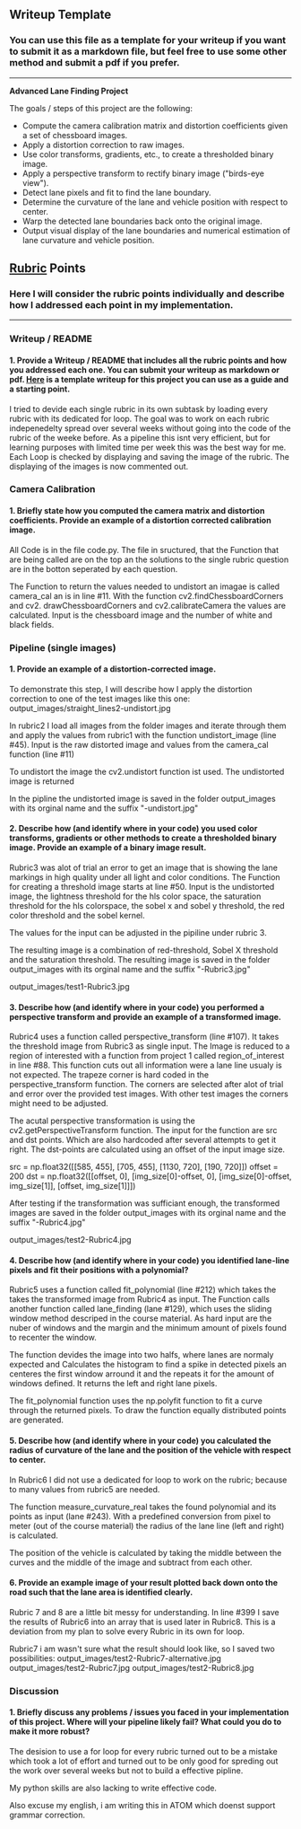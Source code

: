 ## Writeup Template

### You can use this file as a template for your writeup if you want to submit it as a markdown file, but feel free to use some other method and submit a pdf if you prefer.

---

**Advanced Lane Finding Project**

The goals / steps of this project are the following:

* Compute the camera calibration matrix and distortion coefficients given a set of chessboard images.
* Apply a distortion correction to raw images.
* Use color transforms, gradients, etc., to create a thresholded binary image.
* Apply a perspective transform to rectify binary image ("birds-eye view").
* Detect lane pixels and fit to find the lane boundary.
* Determine the curvature of the lane and vehicle position with respect to center.
* Warp the detected lane boundaries back onto the original image.
* Output visual display of the lane boundaries and numerical estimation of lane curvature and vehicle position.

[//]: # (Image References)

[image1]: ./examples/undistort_output.png "Undistorted"
[image2]: ./test_images/test1.jpg "Road Transformed"
[image3]: ./examples/binary_combo_example.jpg "Binary Example"
[image4]: ./examples/warped_straight_lines.jpg "Warp Example"
[image5]: ./examples/color_fit_lines.jpg "Fit Visual"
[image6]: ./examples/example_output.jpg "Output"
[video1]: ./project_video.mp4 "Video"

## [Rubric](https://review.udacity.com/#!/rubrics/571/view) Points

### Here I will consider the rubric points individually and describe how I addressed each point in my implementation.  

---

### Writeup / README

#### 1. Provide a Writeup / README that includes all the rubric points and how you addressed each one.  You can submit your writeup as markdown or pdf.  [Here](https://github.com/udacity/CarND-Advanced-Lane-Lines/blob/master/writeup_template.md) is a template writeup for this project you can use as a guide and a starting point.  

I tried to devide each single rubric in its own subtask by loading every rubric with its dedicated for loop. The goal was to work on each rubric indepenedelty spread over several weeks without going into the code of the rubric of the weeke before. As a pipeline this isnt very efficient, but for learning purposes with limited time per week this was the best way for me. Each Loop is checked by displaying and saving the image of the rubric. The displaying of the images is now commented out.

### Camera Calibration

#### 1. Briefly state how you computed the camera matrix and distortion coefficients. Provide an example of a distortion corrected calibration image.

All Code is in the file code.py. The file in sructured, that the Function that are being called are on the top an the solutions to the single rubric question are in the botton seperated by each question.

The Function to return the values needed to undistort an imagae is called camera_cal an is in line #11.
With the function cv2.findChessboardCorners and cv2. drawChessboardCorners and cv2.calibrateCamera the values are calculated.
Input is the chessboard image and the number of white and black fields.



### Pipeline (single images)

#### 1. Provide an example of a distortion-corrected image.

To demonstrate this step, I will describe how I apply the distortion correction to one of the test images like this one:
output_images/straight_lines2-undistort.jpg

In rubric2 I load all images from the folder images and iterate through them and apply the values from rubric1 with the function undistort_image (line #45). Input is the raw distorted image and values from the camera_cal function (line #11)

To undistort the image the cv2.undistort function ist used. The undistorted image is returned

In the pipline the undistorted image is saved in the folder output_images with its orginal name and the suffix "-undistort.jpg"


#### 2. Describe how (and identify where in your code) you used color transforms, gradients or other methods to create a thresholded binary image.  Provide an example of a binary image result.


Rubric3 was alot of trial an error to get an image that is showing the lane markings in high quality under all light and color conditions.
The Function for creating a threshold image starts at line #50. Input is the undistorted image, the lightness threshold for the hls color space, the saturation threshold for the hls colorspace, the sobel x and sobel y threshold, the red color threshold and the sobel kernel.

The values for the input can be adjusted in the pipiline under rubric 3.  

The resulting image is a combination of red-threshold, Sobel X threshold and the saturation threshold. The resulting image is saved in the folder output_images with its orginal name and the suffix "-Rubric3.jpg"

output_images/test1-Rubric3.jpg


#### 3. Describe how (and identify where in your code) you performed a perspective transform and provide an example of a transformed image.

Rubric4 uses a function called perspective_transform (line #107). It takes the threshold image from Rubric3 as single input.
The Image is reduced to a region of interested with a function from project 1 called region_of_interest in line #88. This function cuts out all information were a lane line usualy is not expected. The trapeze corner is hard coded in the perspective_transform function. The corners are selected after alot of trial and error over the provided test images. With other test images the corners might need to be adjusted.

The acutal perspective transformation is using the cv2.getPerspectiveTransform function. The input for the function are src and dst points. Which are also hardcoded after several attempts to get it right. The dst-points are calculated using an offset of the input image size.

src = np.float32([[585, 455], [705, 455], [1130, 720], [190, 720]])
offset = 200
dst = np.float32([[offset, 0], [img_size[0]-offset, 0], [img_size[0]-offset, img_size[1]], [offset, img_size[1]]])


After testing if the transformation was sufficiant enough, the transformed images are saved in the folder output_images with its orginal name and the suffix "-Rubric4.jpg"

output_images/test2-Rubric4.jpg


#### 4. Describe how (and identify where in your code) you identified lane-line pixels and fit their positions with a polynomial?

Rubric5 uses a function called fit_polynomial (line #212) which takes the takes the transformed image from Rubric4 as input. The Function calls another function called lane_finding (lane #129), which uses the sliding window method descriped in the course material. As hard input are the nuber of windows and the margin and the minimum amount of pixels found to recenter the window.

The function devides the image into two halfs, where lanes are normaly expected and Calculates the histogram to find a spike in detected pixels an centeres the first window arround it and the repeats it for the amount of windows defined. It returns the left and right lane pixels.

The fit_polynomial function uses the np.polyfit function to fit a curve through the returned pixels. To draw the function equally distributed points are generated.



#### 5. Describe how (and identify where in your code) you calculated the radius of curvature of the lane and the position of the vehicle with respect to center.

In Rubric6 I did not use a dedicated for loop to work on the rubric; because to many values from rubric5 are needed.

The function measure_curvature_real takes the found polynomial and its points as input (lane #243).  With a predefined conversion from pixel to meter (out of the course material) the radius of the lane line (left and right) is calculated.

The position of the vehicle is calculated by taking the middle between the curves and the middle of the image and subtract from each other.



#### 6. Provide an example image of your result plotted back down onto the road such that the lane area is identified clearly.

Rubric 7 and 8 are a little bit messy for understanding. In line #399 I save the results of Rubric6 into an array that is used later in Rubric8. This is a deviation from my plan to solve every Rubric in its own for loop.

Rubric7 i am wasn't sure what the result should look like, so I saved two possibilities:
output_images/test2-Rubric7-alternative.jpg
output_images/test2-Rubric7.jpg
output_images/test2-Rubric8.jpg



### Discussion

#### 1. Briefly discuss any problems / issues you faced in your implementation of this project.  Where will your pipeline likely fail?  What could you do to make it more robust?

The desision to use a for loop for every rubric turned out to be a mistake which took a lot of effort and turned out to be only good for spreding out the work over several weeks but not to build a effective pipline.

My python skills are also lacking to write effective code.

Also excuse my english, i am writing this in ATOM which doenst support grammar correction.
